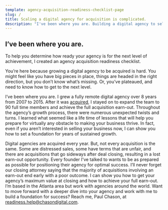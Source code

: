 ```yaml
---
template: agency-acquisition-readiness-checklist-page
slug: /
title: Scaling a digital agency for acquisition is complicated.
description: "I've been where you are. Building a digital agency to sell requires strategic planning, a never-ending sales pipeline, and an ability to anticipate decisions at each growth stage. Is your agency prepared?"
---
```

## I’ve been where you are.

To help you determine how ready your agency is for the next level of achievement, I created an agency acquisition readiness checklist.

You’re here because growing a digital agency to be acquired is hard. You might feel like you have big pieces in place, things are headed in the right direction, but you don’t know what’s missing. Or, you’ve plateaued, and need to know how to get to the next level.

I’ve been where you are. I grew a fully remote digital agency over 8 years from 2007 to 2015. After it was [acquired](https://www.businesswire.com/news/home/20150313005581/en/AdMedia-Partners-Advises-Mediacurrent-in-its-Acquisition-by-Code-and-Theory), I stayed on to expand the team to 90 full time members and achieve the full acquisition earn-out. Throughout the agency’s growth process, there were numerous unexpected twists and turns. I learned what seemed like a life time of lessons that will help you prepare for virtually any obstacle to making your business thrive. In fact, even if you aren’t interested in selling your business now, I can show you how to set a foundation for years of sustained growth.

Digital agencies are acquired every year. But, not every acquisition is the same. Some are distressed sales, some have terms that are unfair, and there are acquisitions that go sideways after deal closing, resulting in a lost earn-out opportunity. Every founder I've talked to wants to be as prepared as possible for positioning their agency for optimal success. I’ll never forget our closing attorney saying that the majority of acquisitions involving an earn-out end early with a poor outcome. I can show you how to get your agency’s maximum value at closing and how to achieve your full earn-out. I’m based in the Atlanta area but work with agencies around the world. Want to move forward with a deeper dive into your agency and work with me to build a foundation for success? Reach me, Paul Chason, at [readiness.help@chasondigital.com](mailto:readiness.help@chasondigital.com).
